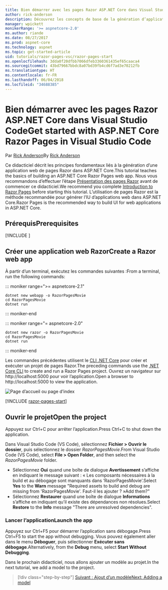 ```yaml
---
title: Bien démarrer avec les pages Razor ASP.NET Core dans Visual Studio Code
author: rick-anderson
description: Découvrez les concepts de base de la génération d’applications web de pages Razor ASP.NET Core avec Visual Studio Code.
manager: wpickett
monikerRange: '>= aspnetcore-2.0'
ms.author: riande
ms.date: 08/27/2017
ms.prod: aspnet-core
ms.technology: aspnet
ms.topic: get-started-article
uid: tutorials/razor-pages-vsc/razor-pages-start
ms.openlocfilehash: 3dda0f20dfbb7066dfeb3360361435ef65caaca4
ms.sourcegitcommit: 43bd79667bbdc8a07bd39fb4cd6f7ad3e70212fb
ms.translationtype: HT
ms.contentlocale: fr-FR
ms.lasthandoff: 06/04/2018
ms.locfileid: "34688385"
---
```

# <a name="get-started-with-aspnet-core-razor-pages-in-visual-studio-code"></a><span data-ttu-id="a3872-103">Bien démarrer avec les pages Razor ASP.NET Core dans Visual Studio Code</span><span class="sxs-lookup"><span data-stu-id="a3872-103">Get started with ASP.NET Core Razor Pages in Visual Studio Code</span></span>

<span data-ttu-id="a3872-104">Par [Rick Anderson](https://twitter.com/RickAndMSFT)</span><span class="sxs-lookup"><span data-stu-id="a3872-104">By [Rick Anderson](https://twitter.com/RickAndMSFT)</span></span>

<span data-ttu-id="a3872-105">Ce didacticiel décrit les principes fondamentaux liés à la génération d’une application web de pages Razor dans ASP.NET Core.</span><span class="sxs-lookup"><span data-stu-id="a3872-105">This tutorial teaches the basics of building an ASP.NET Core Razor Pages web app.</span></span> <span data-ttu-id="a3872-106">Nous vous recommandons d’effectuer l’étape [Présentation des pages Razor](xref:mvc/razor-pages/index) avant de commencer ce didacticiel.</span><span class="sxs-lookup"><span data-stu-id="a3872-106">We recommend you complete [Introduction to Razor Pages](xref:mvc/razor-pages/index) before starting this tutorial.</span></span> <span data-ttu-id="a3872-107">L’utilisation de pages Razor est la méthode recommandée pour générer l’IU d’applications web dans ASP.NET Core.</span><span class="sxs-lookup"><span data-stu-id="a3872-107">Razor Pages is the recommended way to build UI for web applications in ASP.NET Core.</span></span>

## <a name="prerequisites"></a><span data-ttu-id="a3872-108">Prérequis</span><span class="sxs-lookup"><span data-stu-id="a3872-108">Prerequisites</span></span>

[!INCLUDE [](~/includes/net-core-prereqs-vscode.md)]

## <a name="create-a-razor-web-app"></a><span data-ttu-id="a3872-109">Créer une application web Razor</span><span class="sxs-lookup"><span data-stu-id="a3872-109">Create a Razor web app</span></span>

<span data-ttu-id="a3872-110">À partir d’un terminal, exécutez les commandes suivantes :</span><span class="sxs-lookup"><span data-stu-id="a3872-110">From a terminal, run the following commands:</span></span>

::: moniker range=">= aspnetcore-2.1"

```console
dotnet new webapp -o RazorPagesMovie
cd RazorPagesMovie
dotnet run
```

::: moniker-end

::: moniker range="= aspnetcore-2.0"

```console
dotnet new razor -o RazorPagesMovie
cd RazorPagesMovie
dotnet run
```

::: moniker-end

<span data-ttu-id="a3872-111">Les commandes précédentes utilisent le [CLI .NET Core](https://docs.microsoft.com/dotnet/core/tools/dotnet) pour créer et exécuter un projet de pages Razor.</span><span class="sxs-lookup"><span data-stu-id="a3872-111">The preceding commands use the [.NET Core CLI](https://docs.microsoft.com/dotnet/core/tools/dotnet) to create and run a Razor Pages project.</span></span> <span data-ttu-id="a3872-112">Ouvrez un navigateur sur http://localhost:5000 pour voir l’application.</span><span class="sxs-lookup"><span data-stu-id="a3872-112">Open a browser to http://localhost:5000 to view the application.</span></span>

![Page d’accueil ou page d’index](../razor-pages/razor-pages-start/_static/home.png)

[!INCLUDE [razor-pages-start](../../includes/RP/razor-pages-start.md)]

## <a name="open-the-project"></a><span data-ttu-id="a3872-114">Ouvrir le projet</span><span class="sxs-lookup"><span data-stu-id="a3872-114">Open the project</span></span>

<span data-ttu-id="a3872-115">Appuyez sur Ctrl+C pour arrêter l’application.</span><span class="sxs-lookup"><span data-stu-id="a3872-115">Press Ctrl+C to shut down the application.</span></span>

<span data-ttu-id="a3872-116">Dans Visual Studio Code (VS Code), sélectionnez **Fichier > Ouvrir le dossier**, puis sélectionnez le dossier *RazorPagesMovie*.</span><span class="sxs-lookup"><span data-stu-id="a3872-116">From Visual Studio Code (VS Code), select **File > Open Folder**, and then select the *RazorPagesMovie* folder.</span></span>

- <span data-ttu-id="a3872-117">Sélectionnez **Oui** quand une boîte de dialogue **Avertissement** s’affiche en indiquant le message suivant : « Les composants nécessaires à la build et au débogage sont manquants dans ‘RazorPagesMovie’.</span><span class="sxs-lookup"><span data-stu-id="a3872-117">Select **Yes** to the **Warn** message "Required assets to build and debug are missing from 'RazorPagesMovie'.</span></span> <span data-ttu-id="a3872-118">Faut-il les ajouter ? »</span><span class="sxs-lookup"><span data-stu-id="a3872-118">Add them?"</span></span>
- <span data-ttu-id="a3872-119">Sélectionnez **Restaurer** quand une boîte de dialogue **Informations** s’affiche en indiquant qu’il existe des dépendances non résolues.</span><span class="sxs-lookup"><span data-stu-id="a3872-119">Select **Restore** to the **Info** message "There are unresolved dependencies".</span></span>

### <a name="launch-the-app"></a><span data-ttu-id="a3872-120">Lancer l’application</span><span class="sxs-lookup"><span data-stu-id="a3872-120">Launch the app</span></span>

<span data-ttu-id="a3872-121">Appuyez sur Ctrl+F5 pour démarrer l’application sans débogage.</span><span class="sxs-lookup"><span data-stu-id="a3872-121">Press Ctrl+F5 to start the app without debugging.</span></span> <span data-ttu-id="a3872-122">Vous pouvez également aller dans le menu **Déboguer**, puis sélectionner **Exécuter sans débogage**.</span><span class="sxs-lookup"><span data-stu-id="a3872-122">Alternatively, from the **Debug** menu, select **Start Without Debugging**.</span></span>

<span data-ttu-id="a3872-123">Dans le prochain didacticiel, nous allons ajouter un modèle au projet.</span><span class="sxs-lookup"><span data-stu-id="a3872-123">In the next tutorial, we add a model to the project.</span></span> 

> [!div class="step-by-step"]
> [<span data-ttu-id="a3872-124">Suivant : Ajout d’un modèle</span><span class="sxs-lookup"><span data-stu-id="a3872-124">Next: Adding a model</span></span>](xref:tutorials/razor-pages-vsc/model)  
